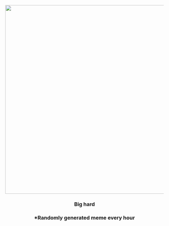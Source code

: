 <p align="center">
        <img src="https://i.redd.it/9qaia0r35kv91.jpg" width="600" height="600">
        </p>
        <h3 align="center">Big hard</h3>
        <h3 align="center">*Randomly generated meme every hour</h3>
    
